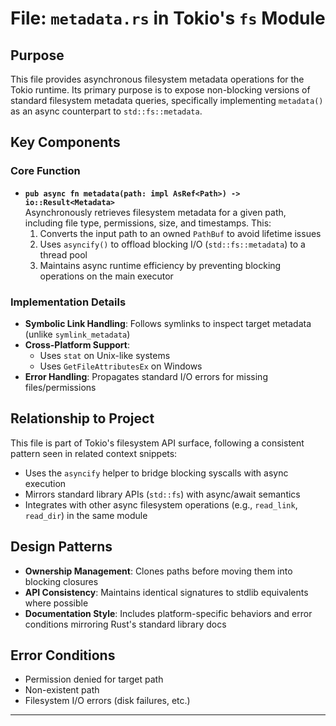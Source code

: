 # File: `metadata.rs` in Tokio's `fs` Module

## Purpose
This file provides asynchronous filesystem metadata operations for the Tokio runtime. Its primary purpose is to expose non-blocking versions of standard filesystem metadata queries, specifically implementing `metadata()` as an async counterpart to `std::fs::metadata`.

## Key Components

### Core Function
- **`pub async fn metadata(path: impl AsRef<Path>) -> io::Result<Metadata>`**  
  Asynchronously retrieves filesystem metadata for a given path, including file type, permissions, size, and timestamps. This:
  1. Converts the input path to an owned `PathBuf` to avoid lifetime issues
  2. Uses `asyncify()` to offload blocking I/O (`std::fs::metadata`) to a thread pool
  3. Maintains async runtime efficiency by preventing blocking operations on the main executor

### Implementation Details
- **Symbolic Link Handling**: Follows symlinks to inspect target metadata (unlike `symlink_metadata`)
- **Cross-Platform Support**:
  - Uses `stat` on Unix-like systems
  - Uses `GetFileAttributesEx` on Windows
- **Error Handling**: Propagates standard I/O errors for missing files/permissions

## Relationship to Project
This file is part of Tokio's filesystem API surface, following a consistent pattern seen in related context snippets:
- Uses the `asyncify` helper to bridge blocking syscalls with async execution
- Mirrors standard library APIs (`std::fs`) with async/await semantics
- Integrates with other async filesystem operations (e.g., `read_link`, `read_dir`) in the same module

## Design Patterns
- **Ownership Management**: Clones paths before moving them into blocking closures
- **API Consistency**: Maintains identical signatures to stdlib equivalents where possible
- **Documentation Style**: Includes platform-specific behaviors and error conditions mirroring Rust's standard library docs

## Error Conditions
- Permission denied for target path
- Non-existent path
- Filesystem I/O errors (disk failures, etc.)

---
